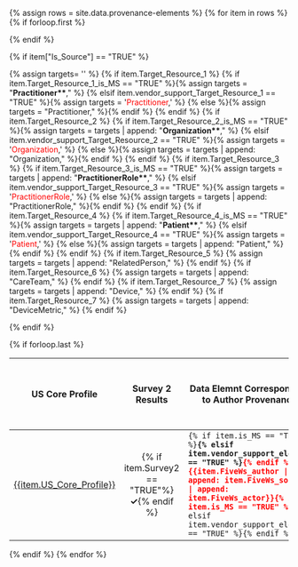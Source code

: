 <!-- This liquid script creates a US Core provenance requirements table using input data from input/data/provenance-elements.csv
with the following columns:
- Row
- Is_Source : boolean flag if is provenance source element
- Survey1, Survey2 : results of online vendor surveys
- Observation_grouping: tag for grouping profiles together like ADI or vitals
- polled_vendors: boolean flag if vendors surveyed on their use of the provenance source element for this profile
- US_Core_Profile: title of US Core Profile (secondary sort parameter)
- URL: Canonical URL of US Core Profile
- Path: relative path of US Core Profile
- Type: resource type of US Core Profile (primary sort parameter)
- FiveWs_author: provenance source element choice based on FiveWs mapping (one per row)
- FiveWs_source: provenance source element choice based on FiveWs mapping (one per row)
- FiveWs_actor: provenance source element choice based on FiveWs mapping (one per row)
- is_MS: boolean flag if provenance source element is US Core Must Support
- vendor_support_element: boolean flag if vendors surveyed on their use of the provenance source element
- Target_Resource_1: provenance source element target resource (can be up to 7)
- Target_Resource_1_is_MS: boolean flag if provenance source element target resource is US Core Must Support
- vendor_support_Target_Resource_1: boolean flag if vendors surveyed on their use of the provenance source element target resource
- Target_Resource_2: provenance source element target resource (can be up to 7)
- Target_Resource_2_is_MS: boolean flag if provenance source element target resource is US Core Must Support
- vendor_support_Target_Resource_2: boolean flag if vendors surveyed on their use of the provenance source element target resource
- Target_Resource_3: provenance source element target resource (can be up to 7)
- vendor_support_Target_Resource_3: boolean flag if vendors surveyed on their use of the provenance source element target resource
- Target_Resource_4: provenance source element target resource (can be up to 7)
- vendor_support_Target_Resource_4: boolean flag if vendors surveyed on their use of the provenance source element target resource
- Target_Resource_5: provenance source element target resource (can be up to 7)
- vendor_support_Target_Resource_5: boolean flag if vendors surveyed on their use of the provenance source element target resource
- Target_Resource_6: provenance source element target resource (can be up to 7)
- vendor_support_Target_Resource_6: boolean flag if vendors surveyed on their use of the provenance source element target resource
- Target_Resource_7: provenance source element target resource (can be up to 7)
- vendor_support_Target_Resource_7: boolean flag if vendors surveyed on their use of the provenance source element target resource
- Target_Resource_8: provenance source element target resource (can be up to 7)
- vendor_support_Target_Resource_7: boolean flag if vendors surveyed on their use of the provenance source element target resource
- Comments
-  no include parameters:  -->

{% assign rows = site.data.provenance-elements %}
{% for item in rows %}
{% if forloop.first %}
<table class="grid">
<thead>
<tr>
<!-- <th>Row #</th> -->
<th>US Core Profile</th>
<th>Survey 2 Results</th>
<th>Data Elemnt Corresponding to Author Provenance</th>
<th>Target Resource Types Corresponding to Author Role Provenance</th>
</tr>
</thead>
<tbody>
{% endif %}

{% if item["Is_Source"] == "TRUE" %}

{% assign targets= '' %}
{% if item.Target_Resource_1 %}
  {% if item.Target_Resource_1_is_MS == "TRUE" %}{% assign targets = "<strong>Practitioner**</strong>," %}
  {% elsif item.vendor_support_Target_Resource_1 == "TRUE" %}{% assign targets = '<span style="color: red;">Practitioner</span>,' %}
  {% else %}{% assign targets = "Practitioner," %}{% endif %}
{% endif %}
{% if item.Target_Resource_2 %}
  {% if item.Target_Resource_2_is_MS == "TRUE" %}{% assign targets = targets | append: "<strong>Organization**</strong>," %}
  {% elsif item.vendor_support_Target_Resource_2 == "TRUE" %}{% assign targets = '<span style="color: red;">Organization</span>,' %}
  {% else %}{% assign targets = targets | append: "Organization," %}{% endif %}
{% endif %}
{% if item.Target_Resource_3 %}
  {% if item.Target_Resource_3_is_MS == "TRUE" %}{% assign targets = targets | append: "<strong>PractitionerRole**</strong>," %}
  {% elsif item.vendor_support_Target_Resource_3 == "TRUE" %}{% assign targets = '<span style="color: red;">PractitionerRole</span>,' %}
  {% else %}{% assign targets = targets | append: "PractitionerRole," %}{% endif %}
{% endif %}
{% if item.Target_Resource_4 %}
  {% if item.Target_Resource_4_is_MS == "TRUE" %}{% assign targets = targets | append: "<strong>Patient**</strong>," %}
  {% elsif item.vendor_support_Target_Resource_4 == "TRUE" %}{% assign targets = '<span style="color: red;">Patient</span>,' %}
  {% else %}{% assign targets = targets | append: "Patient," %}{% endif %}
{% endif %}
{% if item.Target_Resource_5 %}
  {% assign targets = targets | append: "RelatedPerson," %}
{% endif %}
{% if item.Target_Resource_6 %}
  {% assign targets = targets | append: "CareTeam," %}
{% endif %}
{% if item.Target_Resource_7 %}
  {% assign targets = targets | append: "Device," %}
{% endif %}
{% if item.Target_Resource_7 %}
  {% assign targets = targets | append: "DeviceMetric," %}
{% endif %}

<tr>
<!-- <td>{{forloop.index}}</td> -->
<td><a href="{{item.Path}}">{{item.US_Core_Profile}}</a></td>
<td style="text-align: center;">{% if item.Survey2 == "TRUE"%}<strong>✓</strong>{% endif %}</td>
<td><code>{% if item.is_MS == "TRUE" %}<strong>{% elsif item.vendor_support_element == "TRUE" %}<span style="color: red;">{% endif %}{{item.FiveWs_author | append: item.FiveWs_source | append: item.FiveWs_actor}}{% if item.is_MS == "TRUE" %}*</strong>{% elsif item.vendor_support_element == "TRUE" %}</span>{% endif %}</code></td>
<td>{{ targets | split: "," | join: ", " }}</td>
</tr>
{% endif %}

{% if forloop.last %}
</tbody>
</table>
{% endif %}
{% endfor %}
